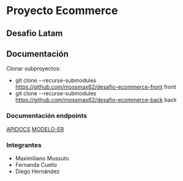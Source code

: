 # Proyecto Ecommerce
## Desafio Latam

## Documentación

Clonar subproyectos:

- git clone --recurse-submodules https://github.com/mossmax62/desafio-ecommerce-front front
- git clone --recurse-submodules https://github.com/mossmax62/desafio-ecommerce-back back

### Documentación endpoints

[APIDOCS](https://docs.google.com/document/d/1_b4-uCGUjhF2e0__0lEugP9KkbIERAg3DhzlE4CmP4Y/edit?usp=sharing)
[MODELO-ER](https://drive.google.com/file/d/1iUWnnHz4O2bxwBKc8eHpXlKwn29LsiOK/view?usp=sharing)


### Integrantes
- Maximiliano Mussuto
- Fernanda Cuello
- Diego Hernández